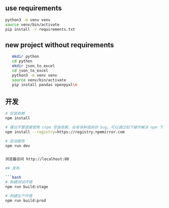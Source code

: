 
## use requirements 

```bash
python3 -m venv venv
source venv/bin/activate
pip install -r requirements.txt
```

## new project without requirements 

```bash
   mkdir python
   cd python
   mkdir json_to_excel
   cd json_to_excel
   python3 -m venv venv
   source venv/bin/activate
   pip install pandas openpyxl\n
```

## 开发

```bash
# 安装依赖
npm install

# 建议不要直接使用 cnpm 安装依赖，会有各种诡异的 bug。可以通过如下操作解决 npm 下载速度慢的问题
npm install --registry=https://registry.npmmirror.com

# 启动服务
npm run dev


浏览器访问 http://localhost:80

## 发布

```bash
# 构建测试环境
npm run build:stage

# 构建生产环境
npm run build:prod
```